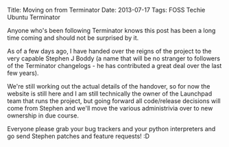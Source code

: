Title: Moving on from Terminator
Date: 2013-07-17
Tags: FOSS Techie Ubuntu Terminator

Anyone who's been following Terminator knows this post has been a long time coming and should not be surprised by it.

As of a few days ago, I have handed over the reigns of the project to the very capable Stephen J Boddy (a name that will be no stranger to followers of the Terminator changelogs - he has contributed a great deal over the last few years).

We're still working out the actual details of the handover, so for now the website is still here and I am still technically the owner of the Launchpad team that runs the project, but going forward all code/release decisions will come from Stephen and we'll move the various administrivia over to new ownership in due course.

Everyone please grab your bug trackers and your python interpreters and go send Stephen patches and feature requests! :D
